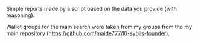 Simple reports made by a script based on the data you provide (with reasoning).

Wallet groups for the main search were taken from my groups from the my main repository (https://github.com/maide777/l0-sybils-founder).
